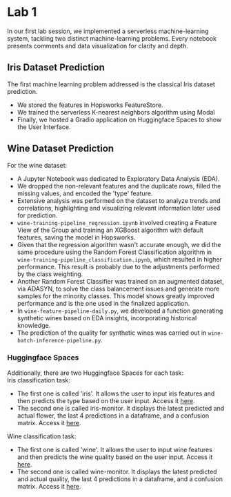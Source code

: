 # Lab 1

In our first lab session, we implemented a serverless machine-learning system, tackling two distinct machine-learning problems. Every notebook presents comments and data visualization for clarity and depth.

## Iris Dataset Prediction

The first machine learning problem addressed is the classical Iris dataset prediction.
- We stored the features in Hopsworks FeatureStore.
- We trained the serverless K-nearest neighbors algorithm using Modal
- Finally, we hosted a Gradio application on Huggingface Spaces to show the User Interface.


## Wine Dataset Prediction

For the wine dataset:
- A Jupyter Notebook was dedicated to Exploratory Data Analysis (EDA).
-  We dropped the non-relevant features and the duplicate rows, filled the missing values, and encoded the 'type' feature.
-  Extensive analysis was performed on the dataset to analyze trends and correlations, highlighting and visualizing relevant information later used for prediction.
- `wine-training-pipeline_regression.ipynb` involved creating a Feature View of the Group and training an XGBoost algorithm with default features, saving the model in Hopsworks.
- Given that the regression algorithm wasn't accurate enough, we did the same procedure using the Random Forest Classification algorithm in `wine-training-pipeline_classification.ipynb`, which resulted in higher performance. This result is probably due to the adjustments performed by the class weighting.
- Another Random Forest Classifier was trained on an augmented dataset, via ADASYN, to solve the class balancement issues and generate more samples for the minority classes. This model shows greatly improved performance and is the one used in the finalized application.
- In `wine-feature-pipeline-daily.py`, we developed a function generating synthetic wines based on EDA insights, incorporating historical knowledge.
- The prediction of the quality for synthetic wines was carried out in `wine-batch-inference-pipeline.py`.

### Huggingface Spaces
Additionally, there are two Huggingface Spaces for each task:  
Iris classification task:
- The first one is called 'iris'. It allows the user to input iris features and then predicts the type based on the user input. Access it [here](https://laura000-iris.hf.space).
- The second one is called iris-monitor. It displays the latest predicted and actual flower, the last 4 predictions in a dataframe, and a confusion matrix. Access it [here](https://laura000-iris-monitor.hf.space).

Wine classification task:
- The first one is called 'wine'. It allows the user to input wine features and then predicts the wine quality based on the user input. Access it [here](https://laura000-wine.hf.space/).
- The second one is called wine-monitor. It displays the latest predicted and actual quality, the last 4 predictions in a dataframe, and a confusion matrix. Access it [here](https://laura000-wine-monitor.hf.space).
